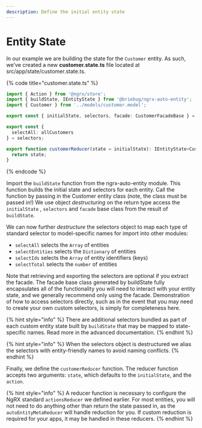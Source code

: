 ```yaml
---
description: Define the initial entity state
---
```


# Entity State

In our example we are building the state for the `Customer` entity. As such, we've created a new **customer.state.ts** file located at src/app/state/customer.state.ts.

{% code title="customer.state.ts" %}
```typescript
import { Action } from '@ngrx/store';
import { buildState, IEntityState } from '@briebug/ngrx-auto-entity';
import { Customer } from '../models/customer.model';

export const { initialState, selectors, facade: CustomerFacadeBase } = buildState(Customer);

export const {
  selectAll: allCustomers
} = selectors;

export function customerReducer(state = initialState): IEntityState<Customer> {
  return state;
}
```
{% endcode %}

Import the `buildState` function from the ngrx-auto-entity module. This function builds the initial state and selectors for each entity. Call the function by passing in the Customer entity class \(note, the class must be passed in!\) We use object _destructuring_ on the return type access the `initialState` , `selectors` and `facade` base class from the result of `buildState`.

We can now further _destructure_ the selectors object to map each type of standard selector to model-specific names for import into other modules:

* `selectAll` selects the `Array` of entities
* `selectEntities` selects the `Dictionary` of entities
* `selectIds` selects the `Array` of entity identifiers \(keys\)
* `selectTotal` selects the `number` of entities

Note that retrieving and exporting the selectors are optional if you extract the facade. The facade base class generated by buildState fully encapsulates all of the functionality you will need to interact with your entity state, and we generally recommend only using the facade. Demonstration of how to access selectors directly, such as in the event that you may need to create your own custom selectors, is simply for completeness here.

{% hint style="info" %}
There are additional selectors bundled as part of each custom entity state built by `buildState` that may be mapped to state-specific names. Read more in the advanced documentation.
{% endhint %}

{% hint style="info" %}
When the selectors object is destructured we alias the selectors with entity-friendly names to avoid naming conflicts.
{% endhint %}

Finally, we define the `customerReducer` function. The reducer function accepts two arguments: `state`, which defaults to the `initialState`, and the `action`. 

{% hint style="info" %}
A reducer function is necessary to configure the NgRX standard `actionsReducer` we defined earlier. For most entities, you will not need to do anything other than return the state passed in, as the `autoEntityMetaReducer` will handle reduction for you. If custom reduction is required for your apps, it may be handled in these reducers.
{% endhint %}

